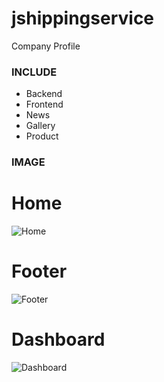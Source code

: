 # jshippingservice
 Company Profile

### INCLUDE ###
- Backend
- Frontend
- News
- Gallery
- Product


### IMAGE ###

# Home #
![Home](https://lh3.googleusercontent.com/N91aZW_YN0Hk5nJjsDgl-I7ToHRAE42QIH85W1s55UwrFtbzjq_qOO1ICNv0jn3pN7UKXVQmzsG0ZPqpZKh2z9-JJyHb2vtz-rMaAY068Q1XVqufigKiDVD1jp2xK_PLO6x9PJ02rsHHCCsDgLd8-D7CnhyVvaUycNp7qE3PXEFMwGrql0cyrEbypY1aM8tDQf5R6VgSBhZmzkfhgb8o-5sUDsZbgRcg4BJTCjoM117lFrX72owJ2dX1Cp86lsSF2kt2FXnQfE2rQi46k8XH2VbgdQneoYR4_hq4Ewd8zUtHKoclXcdK0FvltBx_EjmQ_DFzwr2Z6ihm0Z9VUo-IZpGbBPu3Sp3O4KFbpyYMGXcacpUGIElVgjuv_KDVirfG8KhJjLdFUn8A7IyXjTB8U0Ctgi_UnsU6a9pgnxmInxbWYPS49G8RvabdzUB_-pvwhp-bISOUt5wdHDQhWuCd7DapGgwQXxXoZX5IzG2nSL2RgYrYOJubIJbyH1Vb--Hew2n3ovjStOZ0YYvqHJfQk87yG2fyQHIaaGNUeOJXY_6-cL5HkCIjFWQ5LjGdX1REVb8I5NMuSORljLDlKsty0sOyUug7C8p3_4B-k-cTZllvow6tQne-l2UXKbDUJMljXcXtF0TCygThOkvQ-5_coFMTh1LEUVmxSGRPZR65Rv5a5LmMmC0vznswjRjUJA=w1347-h574-no?authuser=0)

# Footer #
![Footer](https://lh3.googleusercontent.com/_5e5wxY7lm-x4sMhinSBNtyCRXnalK-HQJn3Kc_BniQHsEpvqRELXefKh_mgHWz-ioNDO0z3X2YltPbBnHA3ZB5CnVuRhFlo2oFV4IT9K9NQmgw8Rc77RNau80xzVvLYn_8_Q_2q1RUP2bMzGnvFlprPiN-zP7iqHs_ehyYNzt6bixq3Nkd6wxTMMDPIJLYiqsER0OmDn-cHeVML1Brv8ClZypZYCmb-RYDfcWoto4dqhGBAMfgIoJzUp0u0Ow_kqgdqKaESaGFnnKcwlfM7m23LSNz9xuXpDOgzsoz-sEjpCyYXWndCGrfNny-kRBjEtJxUujdGsw3rJkgy_dhifn-GzRdPCOcnujPt0H5EQEvLnFTdPJr7K47XK45k--PCwOLnre2nHLELEb77oiC9Lavu5YT31E9VBRXSz3z_9OxE66fFjqCoeBObO4k_nSRUqrRcYBvROBrrGJkGSX1nquhJYWgCbzTCjUjRae5lvGWZUCBh2TUEOZqKno7orDDHGD3gkmVgXrQgR2YspiE_tT46bnKtD5seKAhBtXf8kc8-Ihig8lcHkQLsX7shb6d7wfRhJ6oHHoYZQJFdLrqPAD6HeFXT8wRbRAg3y7qcY4Wz4GbnYY7XmCj3uPsuioPvXnmQnk4Pt596uRDoUQO70ctNglFoDH5H08Bznw8UKbN8Bjo2_W7Qgx0tsqXKBg=w1326-h558-no?authuser=0)

# Dashboard #
![Dashboard](https://lh3.googleusercontent.com/6lxclqeI4OCdivsSDm-YJfz6cIdCxQlRM1voVHUaoIWrfVbbSwrsMfIy2U9hcecQgexXDtAGLTnktv3ZZGMO8f5j_GkYTYobYPmCaX01NZvTYWo68yDNOQpCr1A9pD3r42j2_rLBvMNHP6wzYMpzc1K1jjXQEwpwusY34WvAIfkT1df-iOJqYM8G-ot_kgamKDsjBFCHAUJApX0-HaJs0nHjKTr_Bvg0oVvPGus7rTwtlz4X1g2ruIDNM5UfCtn8qLn91zZuD-_1qswAzFLnqwLHduGjwAGeLoLC67C11baYFqTAJWKlJVWG_woyOWF0ix-AcN-mIp_6UqvBj2fZkytNkFisGJZXq-pKNqimCleJ66qWJCH9jaXoRLFMyvgIy1N0OGymDsrAeFdsaTBMmUOrUpke_2aftWGoj4KWOx08giVz8M7x4IjIFS8SF2uj3n7rY8aPUqQE4HmmjJBWj9y4LEmKe9OUfurW7PLaTLmp3xlji1-g8z-lx2YPNJi7X4VaQUj9Tx-TREOyw9Hu8SmuRumwd4BquO6bkMOrkb1zTLz5hbmk3vZA-vu-V4S4ciLdHKBP62RRO2hRKyXj-ON3kwmJ-vb0wEcDuAvaX7Rh-eFQ4NClYe3ThFEFcCjUxXpEjQzCGKEyrPotv3D9C0LXAtzL1TdEa3c-7PLBx4EoFcW5pPPv96jSoSny1w=w1324-h596-no?authuser=0)
